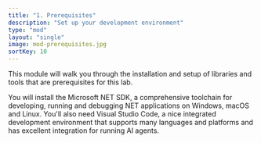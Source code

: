 ```yaml
---
title: "1. Prerequisites"
description: "Set up your development environment"
type: "mod"
layout: "single"
image: mod-prerequisites.jpg
sortKey: 10
---
```


This module will walk you through the installation and setup of libraries and tools that are prerequisites for this lab.

You will install the Microsoft NET SDK, a comprehensive toolchain for developing, running and debugging NET applications on Windows, macOS and Linux. You'll also need Visual Studio Code, a nice integrated development environment that supports many languages and platforms and has excellent integration for running AI agents.